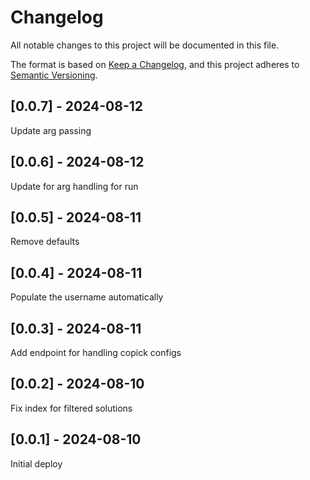 # Changelog
All notable changes to this project will be documented in this file.

The format is based on [Keep a Changelog](https://keepachangelog.com/en/1.0.0/),
and this project adheres to [Semantic Versioning](https://semver.org/spec/v2.0.0.html).

## [0.0.7] - 2024-08-12
Update arg passing

## [0.0.6] - 2024-08-12
Update for arg handling for run

## [0.0.5] - 2024-08-11
Remove defaults

## [0.0.4] - 2024-08-11
Populate the username automatically

## [0.0.3] - 2024-08-11
Add endpoint for handling copick configs

## [0.0.2] - 2024-08-10
Fix index for filtered solutions

## [0.0.1] - 2024-08-10
Initial deploy
